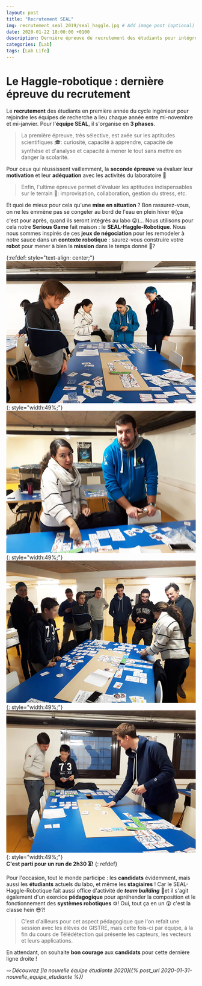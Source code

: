 ```yaml
---
layout: post
title: "Recrutement SEAL"
img: recrutement_seal_2019/seal_haggle.jpg # Add image post (optional)
date: 2020-01-22 18:00:00 +0100
description: Dernière épreuve du recrutement des étudiants pour intégrer l'équipe SEAL
categories: [Lab]
tags: [Lab Life]
--- 
```



#  Le Haggle-robotique : dernière épreuve du recrutement

Le **recrutement** des étudiants en première année du cycle ingénieur pour rejoindre les équipes de recherche a lieu chaque année entre mi-novembre et mi-janvier. Pour l'**équipe SEAL**, il s'organise en **3 phases**. 

> La première épreuve, très sélective, est axée sur les aptitudes scientifiques 🎓: curiosité, capacité à apprendre, capacité de synthèse et d'analyse et capacité à mener le tout sans mettre en danger la scolarité. 

Pour ceux qui réussissent vaillemment, la **seconde épreuve** va évaluer leur **motivation** et leur **adéquation** avec les activités du laboratoire 💫 

> Enfin, l'ultime épreuve permet d'évaluer les aptitudes indispensables sur le terrain 🥾: improvisation, collaboration, gestion du stress, etc.


Et quoi de mieux pour cela qu'une **mise en situation** ? Bon rassurez-vous, on ne les emmène pas se congeler au bord de l'eau en plein hiver ❄️(ça c'est pour après, quand ils seront intégrés au labo 😜)... Nous utilisons pour cela notre **Serious Game** fait maison : le **SEAL-Haggle-Robotique**. Nous nous sommes inspirés de ces **jeux de négociation** pour les remodeler à notre sauce dans un **contexte robotique** : saurez-vous construire votre **robot** pour mener à bien la **mission** dans le temps donné 🔔? 


{:refdef: style="text-align: center;"}
![image](/assets/img/recrutement_seal_2019/seal_haggle_robotique_recrutement_01.jpg){: style="width:49%;"}
![image](/assets/img/recrutement_seal_2019/seal_haggle_robotique_recrutement_03.jpg){: style="width:49%;"}<br/>
![image](/assets/img/recrutement_seal_2019/seal_haggle_robotique_recrutement_02.jpg){: style="width:49%;"}
![image](/assets/img/recrutement_seal_2019/seal_haggle_robotique_recrutement_04.jpg){: style="width:49%;"}<br/>
**C'est parti pour un run de 2h30 ⏳!**
{: refdef}

Pour l'occasion, tout le monde participe : les **candidats** évidemment, mais aussi les **étudiants** actuels du labo, et même les **stagiaires** ! Car le SEAL-Haggle-Robotique fait aussi office d'activité de **<em>team building</em>** 🔗et il s'agit également d'un exercice **pédagogique** pour apréhender la composition et le fonctionnement des **systèmes robotiques** ⚙️! Oui, tout ça en un 😲 c'est la classe hein 😎?!

> C'est d'ailleurs pour cet aspect pédagogique que l'on refait une session avec les élèves de GISTRE, mais cette fois-ci par équipe, à la fin du cours de Télédétection qui présente les capteurs, les vecteurs et leurs applications. 

En attendant, on souhaite **bon courage** aux **candidats** pour cette dernière ligne droite ! 


*&#x21E8; Découvrez [la nouvelle équipe étudiante 2020]({% post_url 2020-01-31-nouvelle_equipe_etudiante %})*









